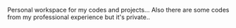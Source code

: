 Personal workspace for my codes and projects... Also there are some codes from my professional experience but it's private.. 
